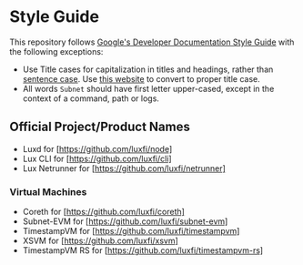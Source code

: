 # Style Guide

This repository follows
[Google's Developer Documentation Style Guide](https://developers.google.com/style)
with the following exceptions:

- Use Title cases for capitalization in titles and headings, rather than
  [sentence case](https://developers.google.com/style/capitalization#capitalization-in-titles-and-headings).
  Use [this website](https://titlecase.com/) to convert to proper title case.
- All words `Subnet` should have first letter upper-cased, except in the context of a command, path
  or logs.

## Official Project/Product Names

- Luxd for [https://github.com/luxfi/node]
- Lux CLI for [https://github.com/luxfi/cli]
- Lux Netrunner for [https://github.com/luxfi/netrunner]

### Virtual Machines

- Coreth for [https://github.com/luxfi/coreth]
- Subnet-EVM for [https://github.com/luxfi/subnet-evm]
- TimestampVM for [https://github.com/luxfi/timestampvm]
- XSVM for [https://github.com/luxfi/xsvm]
- TimestampVM RS for [https://github.com/luxfi/timestampvm-rs]
